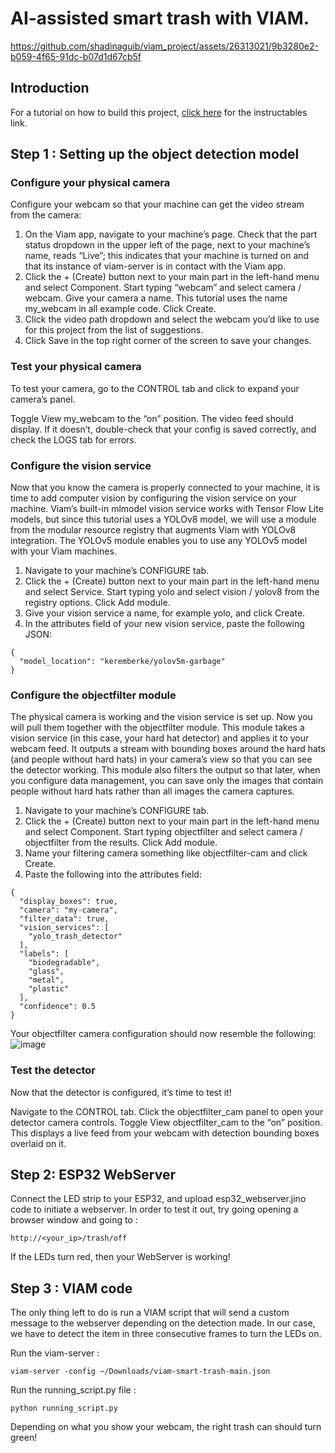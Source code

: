 # AI-assisted smart trash with VIAM.

https://github.com/shadinaguib/viam_project/assets/26313021/9b3280e2-b059-4f65-91dc-b07d1d67cb5f

## Introduction 

For a tutorial on how to build this project, [click here](https://www.instructables.com/Build-an-AI-Assisted-Smart-Trash-System-With-VIAM/) for the instructables link.

## Step 1 : Setting up the object detection model
### Configure your physical camera
Configure your webcam so that your machine can get the video stream from the camera:

1. On the Viam app, navigate to your machine’s page. Check that the part status dropdown in the upper left of the page, next to your machine’s name, reads “Live”; this indicates that your machine is turned on and that its instance of viam-server is in contact with the Viam app.
2. Click the + (Create) button next to your main part in the left-hand menu and select Component. Start typing “webcam” and select camera / webcam. Give your camera a name. This tutorial uses the name my_webcam in all example code. Click Create.
3. Click the video path dropdown and select the webcam you’d like to use for this project from the list of suggestions.
4. Click Save in the top right corner of the screen to save your changes.

### Test your physical camera
To test your camera, go to the CONTROL tab and click to expand your camera’s panel.

Toggle View my_webcam to the “on” position. The video feed should display. If it doesn’t, double-check that your config is saved correctly, and check the LOGS tab for errors.

### Configure the vision service
Now that you know the camera is properly connected to your machine, it is time to add computer vision by configuring the vision service on your machine. Viam’s built-in mlmodel vision service works with Tensor Flow Lite models, but since this tutorial uses a YOLOv8 model, we will use a module from the modular resource registry that augments Viam with YOLOv8 integration. The YOLOv5 module enables you to use any YOLOv5 model with your Viam machines.

1. Navigate to your machine’s CONFIGURE tab.
2. Click the + (Create) button next to your main part in the left-hand menu and select Service. Start typing yolo and select vision / yolov8 from the registry options. Click Add module.
3. Give your vision service a name, for example yolo, and click Create.
4. In the attributes field of your new vision service, paste the following JSON:
```
{
  "model_location": "keremberke/yolov5m-garbage"
}
```
### Configure the objectfilter module
The physical camera is working and the vision service is set up. Now you will pull them together with the objectfilter module. This module takes a vision service (in this case, your hard hat detector) and applies it to your webcam feed. It outputs a stream with bounding boxes around the hard hats (and people without hard hats) in your camera’s view so that you can see the detector working. This module also filters the output so that later, when you configure data management, you can save only the images that contain people without hard hats rather than all images the camera captures.

1. Navigate to your machine’s CONFIGURE tab.
2. Click the + (Create) button next to your main part in the left-hand menu and select Component. Start typing objectfilter and select camera / objectfilter from the results. Click Add module.
3. Name your filtering camera something like objectfilter-cam and click Create.
4. Paste the following into the attributes field:
```
{
  "display_boxes": true,
  "camera": "my-camera",
  "filter_data": true,
  "vision_services": [
    "yolo_trash_detector"
  ],
  "labels": [
    "biodegradable",
    "glass",
    "metal",
    "plastic"
  ],
  "confidence": 0.5
}
```
Your objectfilter camera configuration should now resemble the following:
![image](https://github.com/shadinaguib/viam_project/assets/26313021/8de8d15a-aaf3-4b15-bd2d-f50d56b38e57)


### Test the detector 
Now that the detector is configured, it’s time to test it!

Navigate to the CONTROL tab.
Click the objectfilter_cam panel to open your detector camera controls.
Toggle View objectfilter_cam to the “on” position. This displays a live feed from your webcam with detection bounding boxes overlaid on it.

## Step 2: ESP32 WebServer
Connect the LED strip to your ESP32, and upload esp32_webserver.jino code to initiate a webserver.
In order to test it out, try going opening a browser window and going to :
```
http://<your_ip>/trash/off
```
If the LEDs turn red, then your WebServer is working!

## Step 3 : VIAM code
The only thing left to do is run a VIAM script that will send a custom message to the webserver depending on the detection made. In our case, we have to detect the item in three consecutive frames to turn the LEDs on.

Run the viam-server : 
```
viam-server -config ~/Downloads/viam-smart-trash-main.json
```

Run the running_script.py file : 
```
python running_script.py
```
Depending on what you show your webcam, the right trash can should turn green!
